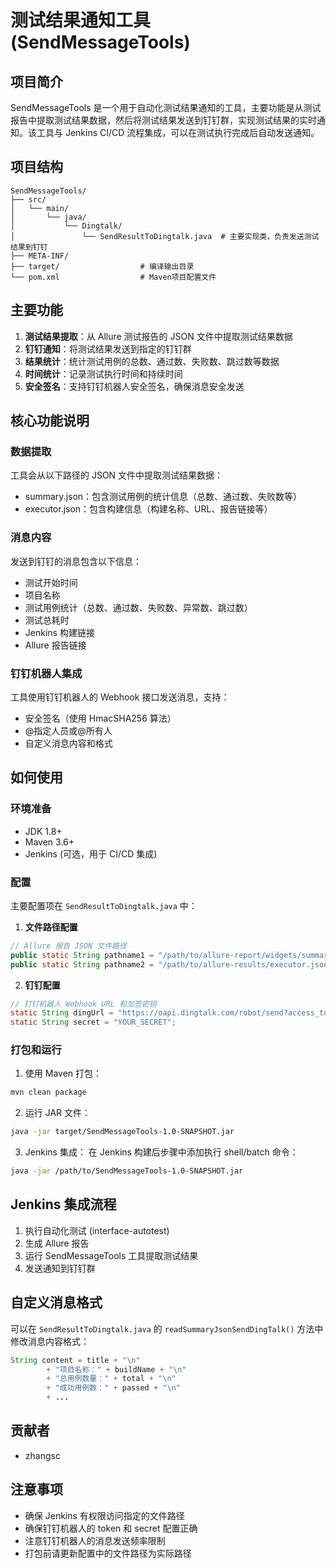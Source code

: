 # 测试结果通知工具 (SendMessageTools)

## 项目简介
SendMessageTools 是一个用于自动化测试结果通知的工具，主要功能是从测试报告中提取测试结果数据，然后将测试结果发送到钉钉群，实现测试结果的实时通知。该工具与 Jenkins CI/CD 流程集成，可以在测试执行完成后自动发送通知。

## 项目结构
```
SendMessageTools/
├── src/
│   └── main/
│       └── java/
│           └── Dingtalk/
│               └── SendResultToDingtalk.java  # 主要实现类，负责发送测试结果到钉钉
├── META-INF/
├── target/                  # 编译输出目录
└── pom.xml                  # Maven项目配置文件
```

## 主要功能
1. **测试结果提取**：从 Allure 测试报告的 JSON 文件中提取测试结果数据
2. **钉钉通知**：将测试结果发送到指定的钉钉群
3. **结果统计**：统计测试用例的总数、通过数、失败数、跳过数等数据
4. **时间统计**：记录测试执行时间和持续时间
5. **安全签名**：支持钉钉机器人安全签名，确保消息安全发送

## 核心功能说明

### 数据提取
工具会从以下路径的 JSON 文件中提取测试结果数据：
- summary.json：包含测试用例的统计信息（总数、通过数、失败数等）
- executor.json：包含构建信息（构建名称、URL、报告链接等）

### 消息内容
发送到钉钉的消息包含以下信息：
- 测试开始时间
- 项目名称
- 测试用例统计（总数、通过数、失败数、异常数、跳过数）
- 测试总耗时
- Jenkins 构建链接
- Allure 报告链接

### 钉钉机器人集成
工具使用钉钉机器人的 Webhook 接口发送消息，支持：
- 安全签名（使用 HmacSHA256 算法）
- @指定人员或@所有人
- 自定义消息内容和格式

## 如何使用

### 环境准备
- JDK 1.8+
- Maven 3.6+
- Jenkins (可选，用于 CI/CD 集成)

### 配置
主要配置项在 `SendResultToDingtalk.java` 中：

1. **文件路径配置**
```java
// Allure 报告 JSON 文件路径
public static String pathname1 = "/path/to/allure-report/widgets/summary.json";
public static String pathname2 = "/path/to/allure-results/executor.json";
```

2. **钉钉配置**
```java
// 钉钉机器人 Webhook URL 和加签密钥
static String dingUrl = "https://oapi.dingtalk.com/robot/send?access_token=YOUR_TOKEN";
static String secret = "YOUR_SECRET";
```

### 打包和运行
1. 使用 Maven 打包：
```bash
mvn clean package
```

2. 运行 JAR 文件：
```bash
java -jar target/SendMessageTools-1.0-SNAPSHOT.jar
```

3. Jenkins 集成：
   在 Jenkins 构建后步骤中添加执行 shell/batch 命令：
```bash
java -jar /path/to/SendMessageTools-1.0-SNAPSHOT.jar
```

## Jenkins 集成流程
1. 执行自动化测试 (interface-autotest)
2. 生成 Allure 报告
3. 运行 SendMessageTools 工具提取测试结果
4. 发送通知到钉钉群

## 自定义消息格式
可以在 `SendResultToDingtalk.java` 的 `readSummaryJsonSendDingTalk()` 方法中修改消息内容格式：

```java
String content = title + "\n"
        + "项目名称：" + buildName + "\n"
        + "总用例数量：" + total + "\n"
        + "成功用例数：" + passed + "\n"
        + ...
```

## 贡献者
- zhangsc

## 注意事项
- 确保 Jenkins 有权限访问指定的文件路径
- 确保钉钉机器人的 token 和 secret 配置正确
- 注意钉钉机器人的消息发送频率限制
- 打包前请更新配置中的文件路径为实际路径 